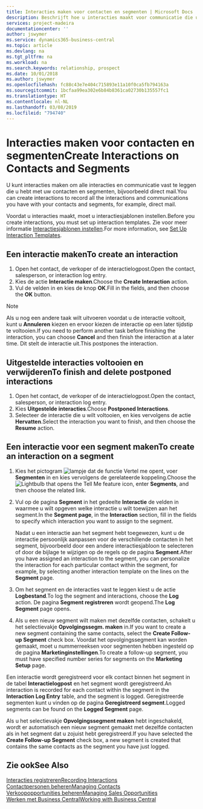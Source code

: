 ```yaml
---
title: Interacties maken voor contacten en segmenten | Microsoft Docs
description: Beschrijft hoe u interacties maakt voor communicatie die u hebt met uw contacten en segmenten in Business Central, bijvoorbeeld direct mail.
services: project-madeira
documentationcenter: ''
author: jswymer
ms.service: dynamics365-business-central
ms.topic: article
ms.devlang: na
ms.tgt_pltfrm: na
ms.workload: na
ms.search.keywords: relationship, prospect
ms.date: 10/01/2018
ms.author: jswymer
ms.openlocfilehash: fc88c43e7e404c715893e11a10f0ca5fb794163a
ms.sourcegitcommit: 1bcfaa99ea302e6b84b8361ca02730b135557fc1
ms.translationtype: HT
ms.contentlocale: nl-NL
ms.lasthandoff: 03/08/2019
ms.locfileid: "794740"
---
```

# <a name="create-interactions-on-contacts-and-segments"></a><span data-ttu-id="c5dfd-103">Interacties maken voor contacten en segmenten</span><span class="sxs-lookup"><span data-stu-id="c5dfd-103">Create Interactions on Contacts and Segments</span></span>
<span data-ttu-id="c5dfd-104">U kunt interacties maken om alle interacties en communicatie vast te leggen die u hebt met uw contacten en segmenten, bijvoorbeeld direct mail.</span><span class="sxs-lookup"><span data-stu-id="c5dfd-104">You can create interactions to record all the interactions and communications you have with your contacts and segments, for example, direct mail.</span></span>

<span data-ttu-id="c5dfd-105">Voordat u interacties maakt, moet u interactiesjablonen instellen.</span><span class="sxs-lookup"><span data-stu-id="c5dfd-105">Before you create interactions, you must set up interaction templates.</span></span> <span data-ttu-id="c5dfd-106">Zie voor meer informatie [Interactiesjablonen instellen](marketing-interactions.md).</span><span class="sxs-lookup"><span data-stu-id="c5dfd-106">For more information, see  [Set Up Interaction Templates](marketing-interactions.md).</span></span>

## <a name="to-create-an-interaction"></a><span data-ttu-id="c5dfd-107">Een interactie maken</span><span class="sxs-lookup"><span data-stu-id="c5dfd-107">To create an interaction</span></span>
1. <span data-ttu-id="c5dfd-108">Open het contact, de verkoper of de interactielogpost.</span><span class="sxs-lookup"><span data-stu-id="c5dfd-108">Open the contact, salesperson, or interaction log entry.</span></span>
2. <span data-ttu-id="c5dfd-109">Kies de actie **Interactie maken**.</span><span class="sxs-lookup"><span data-stu-id="c5dfd-109">Choose the **Create Interaction** action.</span></span>
3. <span data-ttu-id="c5dfd-110">Vul de velden in en kies de knop **OK**.</span><span class="sxs-lookup"><span data-stu-id="c5dfd-110">Fill in the fields, and then choose the **OK** button.</span></span>

> [!NOTE]  
>   <span data-ttu-id="c5dfd-111">Als u nog een andere taak wilt uitvoeren voordat u de interactie voltooit, kunt u **Annuleren** kiezen en ervoor kiezen de interactie op een later tijdstip te voltooien.</span><span class="sxs-lookup"><span data-stu-id="c5dfd-111">If you need to perform another task before finishing the interaction, you can choose **Cancel** and then finish the interaction at a later time.</span></span> <span data-ttu-id="c5dfd-112">Dit stelt de interactie uit.</span><span class="sxs-lookup"><span data-stu-id="c5dfd-112">This postpones the interaction.</span></span>

## <a name="to-finish-and-delete-postponed-interactions"></a><span data-ttu-id="c5dfd-113">Uitgestelde interacties voltooien en verwijderen</span><span class="sxs-lookup"><span data-stu-id="c5dfd-113">To finish and delete postponed interactions</span></span>
1. <span data-ttu-id="c5dfd-114">Open het contact, de verkoper of de interactielogpost.</span><span class="sxs-lookup"><span data-stu-id="c5dfd-114">Open the contact, salesperson, or interaction log entry.</span></span>
2. <span data-ttu-id="c5dfd-115">Kies **Uitgestelde interacties**.</span><span class="sxs-lookup"><span data-stu-id="c5dfd-115">Choose **Postponed Interactions**.</span></span>
3. <span data-ttu-id="c5dfd-116">Selecteer de interactie die u wilt voltooien, en kies vervolgens de actie **Hervatten**.</span><span class="sxs-lookup"><span data-stu-id="c5dfd-116">Select the interaction you want to finish, and then choose the **Resume** action.</span></span>

## <a name="to-create-an-interaction-on-a-segment"></a><span data-ttu-id="c5dfd-117">Een interactie voor een segment maken</span><span class="sxs-lookup"><span data-stu-id="c5dfd-117">To create an interaction on a segment</span></span>
1. <span data-ttu-id="c5dfd-118">Kies het pictogram ![lampje dat de functie Vertel me opent](media/ui-search/search_small.png "Vertel me wat u wilt doen"), voer **Segmenten** in en kies vervolgens de gerelateerde koppeling.</span><span class="sxs-lookup"><span data-stu-id="c5dfd-118">Choose the ![Lightbulb that opens the Tell Me feature](media/ui-search/search_small.png "Tell me what you want to do") icon, enter **Segments**, and then choose the related link.</span></span>
2. <span data-ttu-id="c5dfd-119">Vul op de pagina **Segment** in het gedeelte **Interactie** de velden in waarmee u wilt opgeven welke interactie u wilt toewijzen aan het segment.</span><span class="sxs-lookup"><span data-stu-id="c5dfd-119">In the **Segment page**, in the **Interaction** section, fill in the fields to specify which interaction you want to assign to the segment.</span></span>

    <span data-ttu-id="c5dfd-120">Nadat u een interactie aan het segment hebt toegewezen, kunt u de interactie persoonlijk aanpassen voor de verschillende contacten in het segment, bijvoorbeeld door een andere interactiesjabloon te selecteren of door de bijlage te wijzigen op de regels op de pagina **Segment**.</span><span class="sxs-lookup"><span data-stu-id="c5dfd-120">After you have assigned an interaction to the segment, you can personalize the interaction for each particular contact within the segment, for example, by selecting another interaction template on the lines on the **Segment** page.</span></span>  
3. <span data-ttu-id="c5dfd-121">Om het segment en de interacties vast te leggen kiest u de actie **Logbestand**.</span><span class="sxs-lookup"><span data-stu-id="c5dfd-121">To log the segment and interactions, choose the **Log** action.</span></span> <span data-ttu-id="c5dfd-122">De pagina **Segment registreren** wordt geopend.</span><span class="sxs-lookup"><span data-stu-id="c5dfd-122">The **Log Segment** page opens.</span></span>
4. <span data-ttu-id="c5dfd-123">Als u een nieuw segment wilt maken met dezelfde contacten, schakelt u het selectievakje **Opvolgingssegm. maken** in.</span><span class="sxs-lookup"><span data-stu-id="c5dfd-123">If you want to create a new segment containing the same contacts, select the **Create Follow-up Segment** check box.</span></span> <span data-ttu-id="c5dfd-124">Voordat het opvolgingssegment kan worden gemaakt, moet u nummerreeksen voor segmenten hebben ingesteld op de pagina **Marketinginstellingen**.</span><span class="sxs-lookup"><span data-stu-id="c5dfd-124">To create a follow-up segment, you must have specified number series for segments on the **Marketing Setup** page.</span></span>

<span data-ttu-id="c5dfd-125">Een interactie wordt geregistreerd voor elk contact binnen het segment in de tabel **Interactielogpost** en het segment wordt geregistreerd.</span><span class="sxs-lookup"><span data-stu-id="c5dfd-125">An interaction is recorded for each contact within the segment in the **Interaction Log Entry** table, and the segment is logged.</span></span> <span data-ttu-id="c5dfd-126">Geregistreerde segmenten kunt u vinden op de pagina **Geregistreerd segment**.</span><span class="sxs-lookup"><span data-stu-id="c5dfd-126">Logged segments can be found on the **Logged Segment** page.</span></span>

<span data-ttu-id="c5dfd-127">Als u het selectievakje **Opvolgingssegment maken** hebt ingeschakeld, wordt er automatisch een nieuw segment gemaakt met dezelfde contacten als in het segment dat u zojuist hebt geregistreerd.</span><span class="sxs-lookup"><span data-stu-id="c5dfd-127">If you have selected the **Create Follow-up Segment** check box, a new segment is created that contains the same contacts as the segment you have just logged.</span></span>

## <a name="see-also"></a><span data-ttu-id="c5dfd-128">Zie ook</span><span class="sxs-lookup"><span data-stu-id="c5dfd-128">See Also</span></span>
[<span data-ttu-id="c5dfd-129">Interacties registreren</span><span class="sxs-lookup"><span data-stu-id="c5dfd-129">Recording Interactions</span></span>](marketing-interactions.md)  
[<span data-ttu-id="c5dfd-130">Contactpersonen beheren</span><span class="sxs-lookup"><span data-stu-id="c5dfd-130">Managing Contacts</span></span>](marketing-contacts.md)  
[<span data-ttu-id="c5dfd-131">Verkoopopportunities beheren</span><span class="sxs-lookup"><span data-stu-id="c5dfd-131">Managing Sales Opportunities</span></span>](marketing-manage-sales-opportunities.md)  
[<span data-ttu-id="c5dfd-132">Werken met Business Central</span><span class="sxs-lookup"><span data-stu-id="c5dfd-132">Working with Business Central</span></span>](ui-work-product.md)
